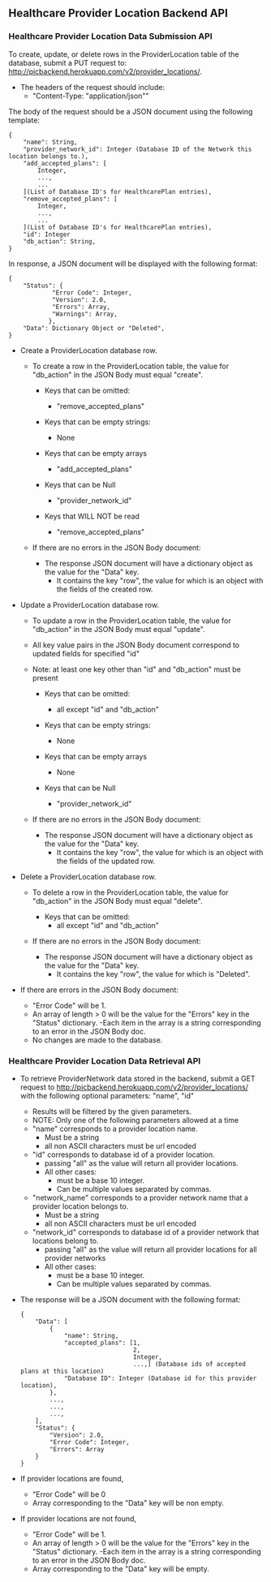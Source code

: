 ## Healthcare Provider Location Backend API

### Healthcare Provider Location Data Submission API
To create, update, or delete rows in the ProviderLocation table of the database, submit a PUT request to: http://picbackend.herokuapp.com/v2/provider_locations/.

- The headers of the request should include: 
    - "Content-Type: "application/json""
    
The body of the request should be a JSON document using the following template:

```
{
    "name": String,
    "provider_network_id": Integer (Database ID of the Network this location belongs to.),
    "add_accepted_plans": [
        Integer,
        ...,
        ...
    ](List of Database ID's for HealthcarePlan entries),
    "remove_accepted_plans": [
        Integer,
        ...,
        ...
    ](List of Database ID's for HealthcarePlan entries),
    "id": Integer
    "db_action": String,
}
```

In response, a JSON document will be displayed with the following format:
```
{
    "Status": {
            "Error Code": Integer,
            "Version": 2.0,
            "Errors": Array,
            "Warnings": Array,
           },
    "Data": Dictionary Object or "Deleted",
}
```

- Create a ProviderLocation database row.
    - To create a row in the ProviderLocation table, the value for "db_action" in the JSON Body must equal "create".
    
        - Keys that can be omitted:
            - "remove_accepted_plans"
            
        - Keys that can be empty strings:
            - None
        
        - Keys that can be empty arrays
            - "add_accepted_plans"
        
        - Keys that can be Null
            - "provider_network_id"
            
        - Keys that WILL NOT be read
            - "remove_accepted_plans"

    - If there are no errors in the JSON Body document:        
        - The response JSON document will have a dictionary object as the value for the "Data" key.
            - It contains the key "row", the value for which is an object with the fields of the created row.
    
- Update a ProviderLocation database row.
    - To update a row in the ProviderLocation table, the value for "db_action" in the JSON Body must equal "update".
    - All key value pairs in the JSON Body document correspond to updated fields for specified "id"
    - Note: at least one key other than "id" and "db_action" must be present
    
        - Keys that can be omitted:
            - all except "id" and "db_action"
        
        - Keys that can be empty strings:
            - None
         
         - Keys that can be empty arrays
            - None
        
        - Keys that can be Null
            - "provider_network_id"
        
    - If there are no errors in the JSON Body document:
        - The response JSON document will have a dictionary object as the value for the "Data" key.
            - It contains the key "row", the value for which is an object with the fields of the updated row.

- Delete a ProviderLocation database row.
    - To delete a row in the ProviderLocation table, the value for "db_action" in the JSON Body must equal "delete".
    
        - Keys that can be omitted:
            - all except "id" and "db_action"
        
    - If there are no errors in the JSON Body document:
        - The response JSON document will have a dictionary object as the value for the "Data" key.
            - It contains the key "row", the value for which is "Deleted".
    
- If there are errors in the JSON Body document:
    - "Error Code" will be 1.
    - An array of length > 0 will be the value for the "Errors" key in the "Status" dictionary.
        -Each item in the array is a string corresponding to an error in the JSON Body doc.
    - No changes are made to the database.
    
    
### Healthcare Provider Location Data Retrieval API
- To retrieve ProviderNetwork data stored in the backend, submit a GET request to http://picbackend.herokuapp.com/v2/provider_locations/ with the following optional parameters:
"name", "id"
    - Results will be filtered by the given parameters.
    - NOTE: Only one of the following parameters allowed at a time
    - "name" corresponds to a provider location name.
        - Must be a string
        - all non ASCII characters must be url encoded
    - "id" corresponds to database id of a provider location.
        - passing "all" as the value will return all provider locations.
        - All other cases:
            - must be a base 10 integer.
            - Can be multiple values separated by commas.
    - "network_name" corresponds to a provider network name that a provider location belongs to.
        - Must be a string
        - all non ASCII characters must be url encoded
    - "network_id" corresponds to database id of a provider network that locations belong to.
        - passing "all" as the value will return all provider locations for all provider networks
        - All other cases:
            - must be a base 10 integer.
            - Can be multiple values separated by commas.
    
- The response will be a JSON document with the following format:
    ```
    {
        "Data": [
            {
                "name": String,
                "accepted_plans": [1,
                                   2,
                                   Integer,
                                   ...,] (Database ids of accepted plans at this location)
                "Database ID": Integer (Database id for this provider location),
            },
            ...,
            ...,
            ...,
        ],
        "Status": {
            "Version": 2.0,
            "Error Code": Integer,
            "Errors": Array
        }
    }
    ```

- If provider locations are found,
    - "Error Code" will be 0
    - Array corresponding to the "Data" key will be non empty.
- If provider locations are not found,
    - "Error Code" will be 1.
    - An array of length > 0 will be the value for the "Errors" key in the "Status" dictionary.
        -Each item in the array is a string corresponding to an error in the JSON Body doc.
    - Array corresponding to the "Data" key will be empty.